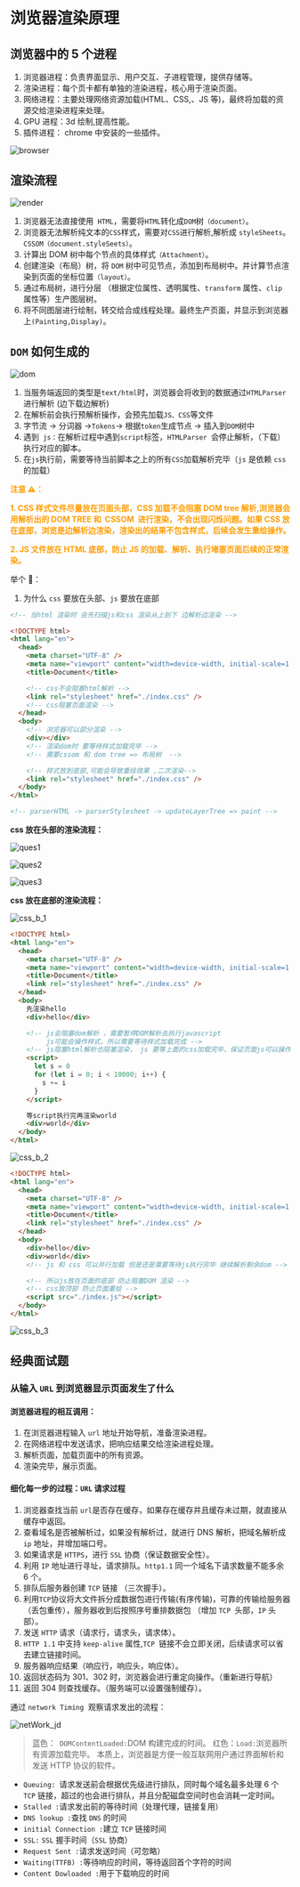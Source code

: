 # 浏览器渲染原理

## 浏览器中的 5 个进程

1. 浏览器进程：负责界面显示、用户交互、子进程管理，提供存储等。
2. 渲染进程：每个页卡都有单独的渲染进程，核心用于渲染页面。
3. 网络进程：主要处理网络资源加载(HTML、CSS,、JS 等)，最终将加载的资源交给渲染进程来处理。
4. GPU 进程：3d 绘制,提高性能。
5. 插件进程： chrome 中安装的一些插件。

![browser](images/browser.png)

## 渲染流程

![render](images/render.png)

1. 浏览器无法直接使用` HTML`，需要将`HTML`转化成`DOM`树`（document）`。
2. 浏览器无法解析纯文本的`CSS`样式，需要对`CSS`进行解析,解析成 `styleSheets`。`CSSOM（document.styleSeets）`。
3. 计算出 DOM 树中每个节点的具体样式`（Attachment）`。
4. 创建渲染（布局）树，将 `DOM` 树中可见节点，添加到布局树中。并计算节点渲染到页面的坐标位置`（layout）`。
5. 通过布局树，进行分层 （根据定位属性、透明属性、`transform` 属性、`clip` 属性等）生产图层树。
6. 将不同图层进行绘制，转交给合成线程处理。最终生产页面，并显示到浏览器上`(Painting,Display)`。

## `DOM` 如何生成的

![dom](images/dom.png)

1. 当服务端返回的类型是`text/html`时，浏览器会将收到的数据通过`HTMLParser`进行解析 (边下载边解析)
2. 在解析前会执行预解析操作，会预先加载`JS、CSS`等文件
3. 字节流 -> 分词器 ->`Tokens`-> 根据`token`生成节点 -> 插入到`DOM`树中
4. 遇到` js：`在解析过程中遇到`script`标签，`HTMLParser `会停止解析，（下载）执行对应的脚本。
5. 在`js`执行前，需要等待当前脚本之上的所有`CSS`加载解析完毕（`js` 是依赖 `css` 的加载）

**<font color="FF9D00">注意 ⚠️：</font>**

**<font color="FF9D00">1. CSS 样式文件尽量放在页面头部，CSS 加载不会阻塞 DOM tree 解析,浏览器会用解析出的 DOM TREE 和  CSSOM  进行渲染，不会出现闪烁问题。如果 CSS 放在底部，浏览是边解析边渲染，渲染出的结果不包含样式，后续会发生重绘操作。</font>**

**<font color="FF9D00">2. JS 文件放在 HTML 底部，防止 JS 的加载、解析、执行堵塞页面后续的正常渲染。</font>**

举个 🌰：

1. 为什么 `css` 要放在头部、`js` 要放在底部

```html
<!-- 当html 渲染时 会先扫描js和css 渲染从上到下 边解析边渲染 -->

<!DOCTYPE html>
<html lang="en">
  <head>
    <meta charset="UTF-8" />
    <meta name="viewport" content="width=device-width, initial-scale=1.0" />
    <title>Document</title>

    <!-- css不会阻塞html解析 -->
    <link rel="stylesheet" href="./index.css" />
    <!-- css阻塞页面渲染 -->
  </head>
  <body>
    <!-- 浏览器可以部分渲染 -->
    <div></div>
    <!-- 渲染dom时 要等待样式加载完毕 -->
    <!-- 需要cssom 和 dom tree => 布局树  -->

    <!-- 样式放到底部,可能会导致重绘效果 ,二次渲染-->
    <link rel="stylesheet" href="./index.css" />
  </body>
</html>

<!-- parserHTML -> parserStylesheet -> updateLayerTree => paint -->
```

**css 放在头部的渲染流程：**

![ques1](images/ques1.png)

![ques2](images/ques2.png)

![ques3](images/ques3.png)

**css 放在底部的渲染流程：**

![css_b_1](images/css_b_1.png)

```html
<!DOCTYPE html>
<html lang="en">
  <head>
    <meta charset="UTF-8" />
    <meta name="viewport" content="width=device-width, initial-scale=1.0" />
    <title>Document</title>
    <link rel="stylesheet" href="./index.css" />
  </head>
  <body>
    先渲染hello
    <div>hello</div>

    <!-- js会阻塞dom解析 ，需要暂停DOM解析去执行javascript 
         js可能会操作样式，所以需要等待样式加载完成 -->
    <!-- js阻塞html解析也阻塞渲染， js 要等上面的css加载完毕，保证页面js可以操作样式 -->
    <script>
      let s = 0
      for (let i = 0; i < 10000; i++) {
        s += i
      }
    </script>

    等script执行完再渲染world
    <div>world</div>
  </body>
</html>
```

![css_b_2](images/css_b_2.png)

```html
<!DOCTYPE html>
<html lang="en">
  <head>
    <meta charset="UTF-8" />
    <meta name="viewport" content="width=device-width, initial-scale=1.0" />
    <title>Document</title>
    <link rel="stylesheet" href="./index.css" />
  </head>
  <body>
    <div>hello</div>
    <div>world</div>
    <!-- js 和 css 可以并行加载 但是还是需要等待js执行完毕 继续解析剩余dom -->

    <!-- 所以js放在页面的底部 防止阻塞DOM 渲染 -->
    <!-- css放顶部 防止页面重绘 -->
    <script src="./index.js"></script>
  </body>
</html>
```

![css_b_3](images/css_b_3.png)

## 经典面试题

### 从输入 `URL` 到浏览器显示页面发生了什么

#### 浏览器进程的相互调用：

1. 在浏览器进程输入 `url` 地址开始导航，准备渲染进程。
2. 在网络进程中发送请求，把响应结果交给渲染进程处理。
3. 解析页面，加载页面中的所有资源。
4. 渲染完毕，展示页面。

#### 细化每一步的过程：`URL` 请求过程

1. 浏览器查找当前 `url`是否存在缓存，如果存在缓存并且缓存未过期，就直接从缓存中返回。
2. 查看域名是否被解析过，如果没有解析过，就进行 DNS 解析，把域名解析成 `ip` 地址，并增加端口号。
3. 如果请求是 `HTTPS`，进行 `SSL` 协商（保证数据安全性）。
4. 利用 `IP` 地址进行寻址，请求排队。`http1.1` 同一个域名下请求数量不能多余 6 个。
5. 排队后服务器创建 `TCP` 链接 （三次握手）。
6. 利用`TCP`协议将大文件拆分成数据包进行传输(有序传输)，可靠的传输给服务器（丢包重传），服务器收到后按照序号重排数据包 （增加 `TCP `头部，`IP` 头部）。
7. 发送 `HTTP` 请求（请求行，请求头，请求体）。
8. `HTTP 1.1` 中支持 `keep-alive` 属性,`TCP `链接不会立即关闭，后续请求可以省去建立链接时间。
9. 服务器响应结果（响应行，响应头，响应体）。
10. 返回状态码为 301、302 时，浏览器会进行重定向操作。（重新进行导航）
11. 返回 304 则查找缓存。（服务端可以设置强制缓存）。

通过 `network Timing`  观察请求发出的流程：

![netWork_jd](images/netWork_jd.png)

> 蓝色：` DOMContentLoaded:`DOM 构建完成的时间。
> 红色：`Load:`浏览器所有资源加载完毕。
> 本质上，浏览器是方便一般互联网用户通过界面解析和发送 HTTP 协议的软件。

- `Queuing: `请求发送前会根据优先级进行排队，同时每个域名最多处理 6 个 `TCP` 链接，超过的也会进行排队，并且分配磁盘空间时也会消耗一定时间。
- `Stalled :`请求发出前的等待时间（处理代理，链接复用）
- `DNS lookup :`查找 `DNS` 的时间
- `initial Connection :`建立 `TCP` 链接时间
- `SSL:` `SSL` 握手时间（`SSL` 协商）
- `Request Sent :`请求发送时间（可忽略）
- `Waiting(TTFB) :`等待响应的时间，等待返回首个字符的时间
- `Content Dowloaded :`用于下载响应的时间
